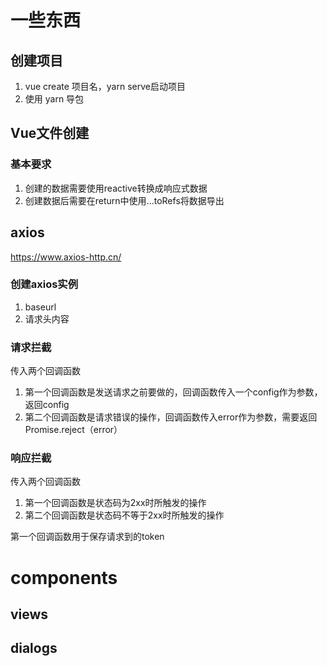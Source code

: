 # 一些东西

## 创建项目

1. vue create 项目名，yarn serve启动项目
2. 使用 yarn 导包

## Vue文件创建

### 基本要求

1. 创建的数据需要使用reactive转换成响应式数据
2. 创建数据后需要在return中使用...toRefs将数据导出

## axios

https://www.axios-http.cn/

### 创建axios实例

1. baseurl
2. 请求头内容

### 请求拦截

传入两个回调函数

1. 第一个回调函数是发送请求之前要做的，回调函数传入一个config作为参数，返回config
2. 第二个回调函数是请求错误的操作，回调函数传入error作为参数，需要返回Promise.reject（error）

### 响应拦截

传入两个回调函数

1. 第一个回调函数是状态码为2xx时所触发的操作
2. 第二个回调函数是状态码不等于2xx时所触发的操作

第一个回调函数用于保存请求到的token



# components

## views



## dialogs

